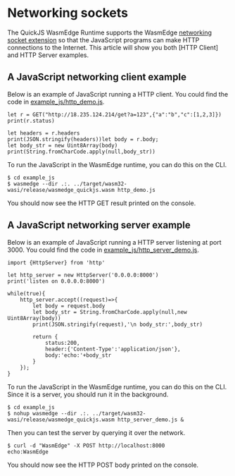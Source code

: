 # Networking sockets

The QuickJS WasmEdge Runtime supports the WasmEdge [networking socket extension](https://github.com/second-state/wasmedge_wasi_socket) so that the JavaScript programs can make HTTP connections to the Internet. This article will show you both [HTTP Client] and HTTP Server examples.

## A JavaScript networking client example

Below is an example of JavaScript running a HTTP client. You could find the code in [example_js/http_demo.js](https://github.com/second-state/wasmedge-quickjs/blob/main/example_js/http_demo.js).

```
let r = GET("http://18.235.124.214/get?a=123",{"a":"b","c":[1,2,3]})
print(r.status)
    
let headers = r.headers
print(JSON.stringify(headers))let body = r.body;
let body_str = new Uint8Array(body)
print(String.fromCharCode.apply(null,body_str))
```

To run the JavaScript in the WasmEdge runtime, you can do this on the CLI.

```
$ cd example_js
$ wasmedge --dir .:. ../target/wasm32-wasi/release/wasmedge_quickjs.wasm http_demo.js
```

You should now see the HTTP GET result printed on the console.

## A JavaScript networking server example

Below is an example of JavaScript running a HTTP server listening at port 3000. You could find the code in [example_js/http_server_demo.js](https://github.com/second-state/wasmedge-quickjs/blob/main/example_js/http_server_demo.js).

```
import {HttpServer} from 'http'

let http_server = new HttpServer('0.0.0.0:8000')
print('listen on 0.0.0.0:8000')

while(true){
    http_server.accept((request)=>{
        let body = request.body
        let body_str = String.fromCharCode.apply(null,new Uint8Array(body))
        print(JSON.stringify(request),'\n body_str:',body_str)

        return {
            status:200,
            header:{'Content-Type':'application/json'},
            body:'echo:'+body_str
        }
    });
}
```

To run the JavaScript in the WasmEdge runtime, you can do this on the CLI. Since it is a server, you should run it in the background.

```
$ cd example_js
$ nohup wasmedge --dir .:. ../target/wasm32-wasi/release/wasmedge_quickjs.wasm http_server_demo.js &
```

Then you can test the server by querying it over the network.

```
$ curl -d "WasmEdge" -X POST http://localhost:8000
echo:WasmEdge
```

You should now see the HTTP POST body printed on the console.
